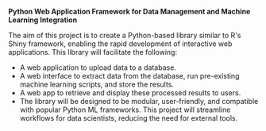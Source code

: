 **Python Web Application Framework for Data Management and Machine Learning Integration**

The aim of this project is to create a Python-based library similar to R's Shiny framework, enabling the rapid development of interactive web applications. This library will facilitate the following:

- A web application to upload data to a database.
- A web interface to extract data from the database, run pre-existing machine learning scripts, and store the results.
- A web app to retrieve and display these processed results to users.
- The library will be designed to be modular, user-friendly, and compatible with popular Python ML frameworks. This project will streamline workflows for data scientists, reducing the need for external tools.